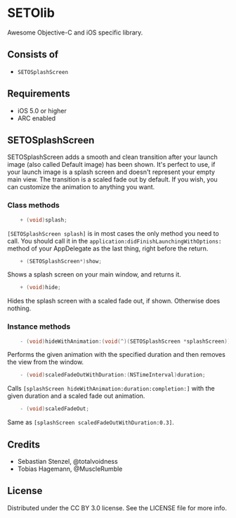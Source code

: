 # SETOlib

Awesome Objective-C and iOS specific library.

## Consists of

- `SETOSplashScreen`

## Requirements

* iOS 5.0 or higher
* ARC enabled

## SETOSplashScreen

SETOSplashScreen adds a smooth and clean transition after your launch image (also called Default image) has been shown. It's perfect to use, if your launch image is a splash screen and doesn't represent your empty main view. The transition is a scaled fade out by default. If you wish, you can customize the animation to anything you want.

### Class methods

``` objective-c
	+ (void)splash;
```

`[SETOSplashScreen splash]` is in most cases the only method you need to call. You should call it in the `application:didFinishLaunchingWithOptions:` method of your AppDelegate as the last thing, right before the return.

``` objective-c
	+ (SETOSplashScreen*)show;
```

Shows a splash screen on your main window, and returns it.

``` objective-c
	+ (void)hide;
```

Hides the splash screen with a scaled fade out, if shown. Otherwise does nothing.

### Instance methods

``` objective-c
	- (void)hideWithAnimation:(void(^)(SETOSplashScreen *splashScreen))animation duration:(NSTimeInterval)duration completion:(void(^)())completion;
```

Performs the given animation with the specified duration and then removes the view from the window.

``` objective-c
	- (void)scaledFadeOutWithDuration:(NSTimeInterval)duration;
```

Calls `[splashScreen hideWithAnimation:duration:completion:]` with the given duration and a scaled fade out animation.

``` objective-c
	- (void)scaledFadeOut;
```

Same as `[splashScreen scaledFadeOutWithDuration:0.3]`.

## Credits

- Sebastian Stenzel, @totalvoidness
- Tobias Hagemann, @MuscleRumble

## License

Distributed under the CC BY 3.0 license. See the LICENSE file for more info.